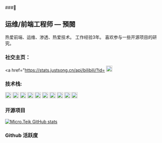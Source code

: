###👋 
## 运维/前端工程师 — 預閱 

热爱前端、运维、渗透、热爱技术。 工作经验3年。 喜欢参与一些开源项目的研究。

### **社交主页：**

<a href="https://stats.justsong.cn/api/bilibili/?id= <code><img height="20" src="./images/vue.png"></code></a>

### **技术栈:**

<a href="https://v3.cn.vuejs.org"><code><img height="20" src="./images/vue.png"></code></a>
<a href="https://reactjs.org/"><code><img height="20" src="./images/react.svg"></code></a>
<a href="https://nextjs.org/"><code><img height="20" src="./images/next.png"></code></a>
<a href="https://www.tslang.cn/index.html"><code><img height="20" src="./images/typescript.png"></code></a>
<a href="https://webpack.js.org/"><code><img height="20" src="./images/webpack.svg"></code></a>
<a href="https://cn.vitejs.dev"><code><img height="20" src="./images/vite.png"></code></a>
<a href="https://sass-lang.com"><code><img height="20" src="./images/sass2.png"></code></a>
<a href="https://tailwindcss.com"><code><img height="20" src="./images/tailwindcss.png"></code></a>
<a href="https://go.dev/"><code><img height="20" src="./images/golang.png"></code></a>
<a href="https://www.docker.com"><code><img height="20" src="./images/docker.png"></code></a>

### 开源项目

[![Micro.Teik GitHub stats](https://github-readme-stats.vercel.app/api?username=FlyumMicro)](https://github.com/anuraghazra/github-readme-stats)

### Github 活跃度
